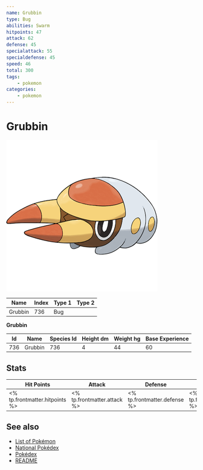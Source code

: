 ```yaml
---
name: Grubbin
type: Bug
abilities: Swarm
hitpoints: 47
attack: 62
defense: 45
specialattack: 55
specialdefense: 45
speed: 46
total: 300
tags:
    - pokemon
categories:
    - pokemon
---
```


# Grubbin


![Grubbin](images/736.png)

| **Name** | **Index** | **Type 1** | **Type 2** |
|----|----|----|----|
| Grubbin | 736 | Bug  |  |

**Grubbin** 




| **Id** | **Name** | **Species Id** | **Height dm** | **Weight hg** | **Base Experience** |
|--------|----------|----------------|------------|------------|---------------------|
| 736 | Grubbin | 736 | 4 | 44 | 60 |



## Stats

| **Hit Points** | **Attack** | **Defense** | **Special Attack** | **Special Defense** | **Speed** | **Total** |
|----------------|------------|-------------|--------------------|---------------------|-----------|-----------|
| <% tp.frontmatter.hitpoints %> | <% tp.frontmatter.attack %> | <% tp.frontmatter.defense %> | <% tp.frontmatter.specialattack %> | <% tp.frontmatter.specialdefense %> | <% tp.frontmatter.speed %> | <% tp.frontmatter.total %> |

## See also

- [List of Pokémon](../pokemon.md)
- [National Pokédex](../national_pokedex.md)
- [Pokédex](../pokedex.md)
- [README](../README.md)
